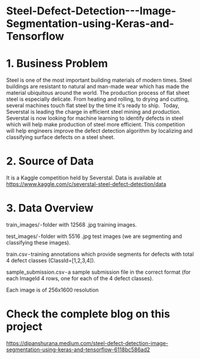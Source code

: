 # Steel-Defect-Detection---Image-Segmentation-using-Keras-and-Tensorflow

# 1. Business Problem
Steel is one of the most important building materials of modern times. Steel buildings are resistant to natural and man-made wear which has made the material ubiquitous around the world. The production process of flat sheet steel is especially delicate. From heating and rolling, to drying and cutting, several machines touch flat steel by the time it's ready to ship. 
Today, Severstal is leading the charge in efficient steel mining and production. Severstal is now looking for machine learning to identify defects in steel which will help make production of steel more efficient. This competition will help engineers improve the defect detection algorithm by localizing and classifying surface defects on a steel sheet.

# 2. Source of Data
It is a Kaggle competition held by Severstal. Data is available at https://www.kaggle.com/c/severstal-steel-defect-detection/data

# 3. Data Overview
train_images/ - folder with 12568 .jpg training images.

test_images/ - folder with 5516 .jpg test images (we are segmenting and classifying these images).

train.csv - training annotations which provide segments for defects with total 4 defect classes (ClassId=[1,2,3,4]).

sample_submission.csv - a sample submission file in the correct format (for each ImageId 4 rows, one for each of the 4 defect classes).

Each image is of 256x1600 resolution


# Check the complete blog on this project
https://dipanshurana.medium.com/steel-defect-detection-image-segmentation-using-keras-and-tensorflow-6118bc586ad2
